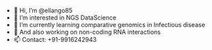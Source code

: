 - 👋 Hi, I’m @ellango85
- 👀 I’m interested in NGS DataScience
- 🌱 I’m currently learning comparative genomics in Infectious disease
- 💞️ And also working on non-coding RNA interactions
- 📫 Contact: +91-9916242943

<!---
ellango85/ellango85 is a ✨ special ✨ repository because its `README.md` (this file) appears on your GitHub profile.
You can click the Preview link to take a look at your changes.
--->
